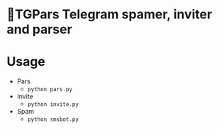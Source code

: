🧾TGPars
Telegram spamer, inviter and parser
===================================

# Usage
* Pars
  * `python pars.py`
* Invite
  * `python invite.py`
* Spam
  * `python smsbot.py`
